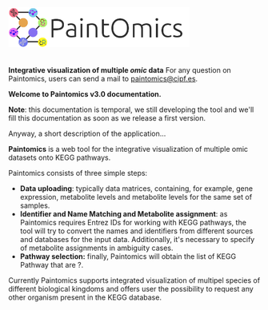 <div class="imageContainer" style="" >
    <img src="img/paintomics_150x690.png" height="50" title="Paintomics LOGO." style=" height: 80px !important; margin-bottom: 20px; "/>
</div>

**Integrative visualization of multiple *omic* data**
For any question on Paintomics, users can send a mail to [paintomics@cipf.es](mailto:paintomics@cipf.es).

**Welcome to Paintomics v3.0 documentation.**

**Note**: this documentation is temporal, we still developing the tool and we'll fill this documentation as soon as we release a first version.

Anyway, a short description of the application...

**Paintomics** is a web tool for the integrative visualization of multiple omic datasets onto KEGG pathways.

Paintomics consists of three simple steps:

* **Data uploading**: typically data matrices, containing, for example, gene expression, metabolite levels and metabolite levels for the same set of samples.
* **Identifier and Name Matching and Metabolite assignment**: as Paintomics requires Entrez IDs for working with KEGG pathways, the tool will try to convert the names and identifiers from different sources and databases for the input data. Additionally, it's necessary to specify of metabolite assignments in ambiguity cases.
* **Pathway selection:** finally, Paintomics will obtain the list of KEGG Pathway that are ?.

Currently Paintomics supports integrated visualization of multipel species of different biological kingdoms and offers user the possibility to request any other organism present in the KEGG database. 

